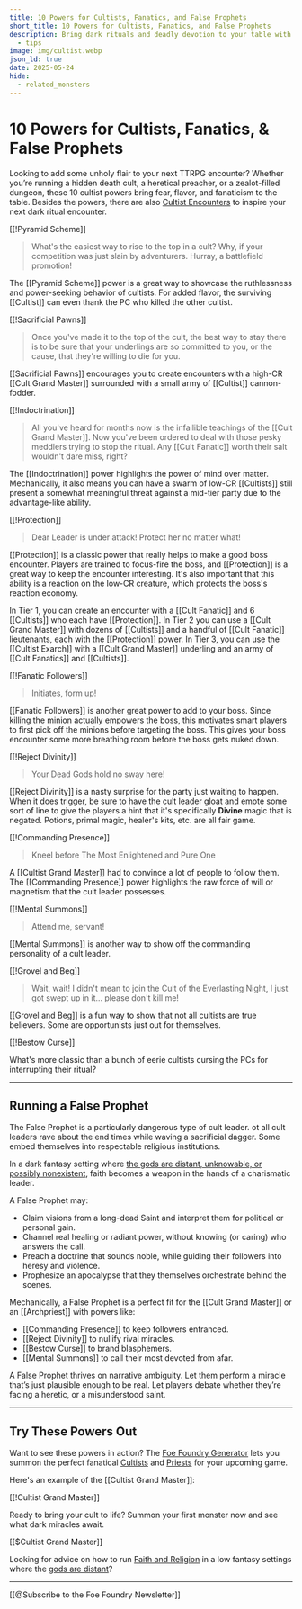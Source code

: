 ```yaml
---
title: 10 Powers for Cultists, Fanatics, and False Prophets
short_title: 10 Powers for Cultists, Fanatics, and False Prophets
description: Bring dark rituals and deadly devotion to your table with these 10 flavorful cultist powers, complete with encounter tips and roleplay hooks.
  - tips
image: img/cultist.webp
json_ld: true
date: 2025-05-24
hide:
  - related_monsters
---
```


# 10 Powers for Cultists, Fanatics, & False Prophets

Looking to add some unholy flair to your next TTRPG encounter? Whether you’re running a hidden death cult, a heretical preacher, or a zealot-filled dungeon, these 10 cultist powers bring fear, flavor, and fanaticism to the table. Besides the powers, there are also [Cultist Encounters](../monsters/cultist.md#encounter-ideas) to inspire your next dark ritual encounter.

[[!Pyramid Scheme]]

> What's the easiest way to rise to the top in a cult? Why, if your competition was just slain by adventurers. Hurray, a battlefield promotion!

The [[Pyramid Scheme]] power is a great way to showcase the ruthlessness and power-seeking behavior of cultists. For added flavor, the surviving [[Cultist]] can even thank the PC who killed the other cultist. 

[[!Sacrificial Pawns]]

> Once you've made it to the top of the cult, the best way to stay there is to be sure that your underlings are so committed to you, or the cause, that they're willing to die for you.  

[[Sacrificial Pawns]] encourages you to create encounters with a high-CR [[Cult Grand Master]] surrounded with a small army of [[Cultist]] cannon-fodder.

[[!Indoctrination]]

> All you've heard for months now is the infallible teachings of the [[Cult Grand Master]]. Now you've been ordered to deal with those pesky meddlers trying to stop the ritual. Any [[Cult Fanatic]] worth their salt wouldn't dare miss, right?

The [[Indoctrination]] power highlights the power of mind over matter. Mechanically, it also means you can have a swarm of low-CR [[Cultists]] still present a somewhat meaningful threat against a mid-tier party due to the advantage-like ability.

[[!Protection]]

> Dear Leader is under attack! Protect her no matter what!

[[Protection]] is a classic power that really helps to make a good boss encounter. Players are trained to focus-fire the boss, and [[Protection]] is a great way to keep the encounter interesting. It's also important that this ability is a reaction on the low-CR creature, which protects the boss's reaction economy.

In Tier 1, you can create an encounter with a [[Cult Fanatic]] and 6 [[Cultists]] who each have [[Protection]]. In Tier 2 you can use a [[Cult Grand Master]] with dozens of [[Cultists]] and a handful of [[Cult Fanatic]] lieutenants, each with the [[Protection]] power. In Tier 3, you can use the [[Cultist Exarch]] with a [[Cult Grand Master]] underling and an army of [[Cult Fanatics]] and [[Cultists]].

[[!Fanatic Followers]]

> Initiates, form up!

[[Fanatic Followers]] is another great power to add to your boss. Since killing the minion actually empowers the boss, this motivates smart players to first pick off the minions before targeting the boss. This gives your boss encounter some more breathing room before the boss gets nuked down.

[[!Reject Divinity]]

> Your Dead Gods hold no sway here!

[[Reject Divinity]] is a nasty surprise for the party just waiting to happen. When it does trigger, be sure to have the cult leader gloat and emote some sort of line to give the players a hint that it's specifically **Divine** magic that is negated. Potions, primal magic, healer's kits, etc. are all fair game.

[[!Commanding Presence]]

> Kneel before The Most Enlightened and Pure One

A [[Cultist Grand Master]] had to convince a lot of people to follow them. The [[Commanding Presence]] power highlights the raw force of will or magnetism that the cult leader possesses.


[[!Mental Summons]]

> Attend me, servant!

[[Mental Summons]] is another way to show off the commanding personality of a cult leader.

[[!Grovel and Beg]]

> Wait, wait! I didn't mean to join the Cult of the Everlasting Night, I just got swept up in it... please don't kill me!

[[Grovel and Beg]] is a fun way to show that not all cultists are true believers. Some are opportunists just out for themselves.

[[!Bestow Curse]]

What's more classic than a bunch of eerie cultists cursing the PCs for interrupting their ritual?

---

## Running a False Prophet

The False Prophet is a particularly dangerous type of cult leader. ot all cult leaders rave about the end times while waving a sacrificial dagger. Some embed themselves into respectable religious institutions. 

In a dark fantasy setting where [the gods are distant, unknowable, or possibly nonexistent](../topics/faith.md#distant-gods), faith becomes a weapon in the hands of a charismatic leader.

A False Prophet may:

- Claim visions from a long-dead Saint and interpret them for political or personal gain.
- Channel real healing or radiant power, without knowing (or caring) who answers the call.
- Preach a doctrine that sounds noble, while guiding their followers into heresy and violence.
- Prophesize an apocalypse that they themselves orchestrate behind the scenes.

Mechanically, a False Prophet is a perfect fit for the [[Cult Grand Master]] or an [[Archpriest]] with powers like:

- [[Commanding Presence]] to keep followers entranced.
- [[Reject Divinity]] to nullify rival miracles.
- [[Bestow Curse]] to brand blasphemers.
- [[Mental Summons]] to call their most devoted from afar.

A False Prophet thrives on narrative ambiguity. Let them perform a miracle that’s just plausible enough to be real. Let players debate whether they’re facing a heretic, or a misunderstood saint.

---

## Try These Powers Out

Want to see these powers in action? The [Foe Foundry Generator](../generate.md) lets you summon the perfect fanatical [Cultists](../monsters/cultist.md) and [Priests](../monsters/priest.md) for your upcoming game.  

Here's an example of the [[Cultist Grand Master]]:

[[!Cultist Grand Master]]

Ready to bring your cult to life? Summon your first monster now and see what dark miracles await.

[[$Cultist Grand Master]]

Looking for advice on how to run [Faith and Religion](../topics/faith.md) in a low fantasy settings where the [gods are distant](../topics/faith.md#distant-gods)?

---

[[@Subscribe to the Foe Foundry Newsletter]]

